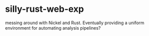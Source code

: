# silly-rust-web-exp
messing around with Nickel and Rust. Eventually providing a uniform environment for automating analysis pipelines?
